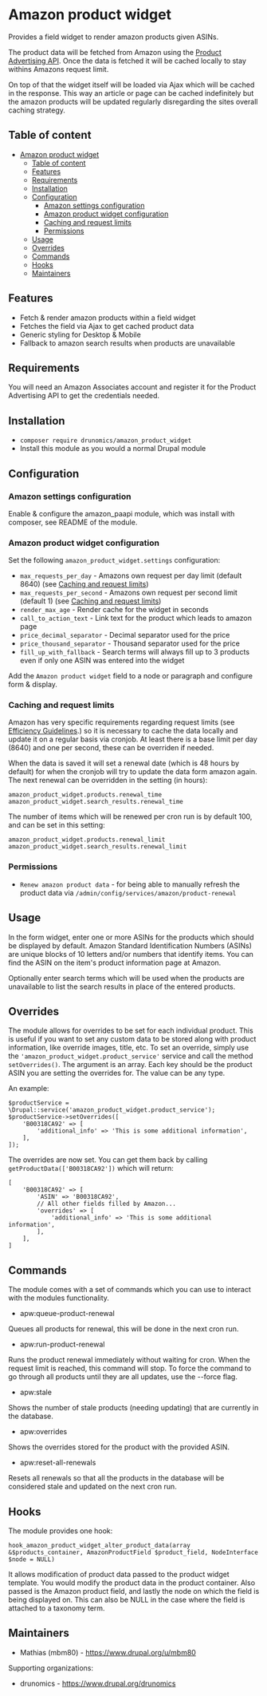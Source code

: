 # Amazon product widget

Provides a field widget to render amazon products given ASINs.

The product data will be fetched from Amazon using the [Product Advertising API](https://docs.aws.amazon.com/AWSECommerceService/latest/DG/Welcome.html).
Once the data is fetched it will be cached locally to stay withins Amazons request limit.

On top of that the widget itself will be loaded via Ajax which will be cached
in the response. This way an article or page can be cached indefinitely but the 
amazon products will be updated regularly disregarding the sites overall caching 
strategy.

## Table of content

  * [Amazon product widget](#amazon-product-widget)
    * [Table of content](#table-of-content)
    * [Features](#features)
    * [Requirements](#requirements)
    * [Installation](#installation)
    * [Configuration](#configuration)
      * [Amazon settings configuration](#amazon-settings-configuration)
      * [Amazon product widget configuration](#amazon-product-widget-configuration)
      * [Caching and request limits](#caching-and-request-limits)
      * [Permissions](#permissions)
    * [Usage](#usage)
    * [Overrides](#overrides)
    * [Commands](#commands)
    * [Hooks](#hooks)
    * [Maintainers](#maintainers)

## Features

  * Fetch & render amazon products within a field widget
  * Fetches the field via Ajax to get cached product data
  * Generic styling for Desktop & Mobile
  * Fallback to amazon search results when products are unavailable

## Requirements

You will need an Amazon Associates account and register it for the Product 
Advertising API to get the credentials needed.

## Installation

 * `composer require drunomics/amazon_product_widget`
 * Install this module as you would a normal Drupal module

## Configuration

### Amazon settings configuration

Enable & configure the amazon_paapi module, which was install with composer,
see README of the module.
 
### Amazon product widget configuration 

Set the following `amazon_product_widget.settings` configuration:

  * `max_requests_per_day` - Amazons own request per day limit (default 8640)
    (see [Caching and request limits](#caching-and-request-limits))
  * `max_requests_per_second` - Amazons own request per second limit (default 1)
    (see [Caching and request limits](#caching-and-request-limits))
  * `render_max_age` - Render cache for the widget in seconds
  * `call_to_action_text` - Link text for the product which leads to amazon page
  * `price_decimal_separator` - Decimal separator used for the price
  * `price_thousand_separator` - Thousand separator used for the price
  * `fill_up_with_fallback` - Search terms will always fill up to 3 products
                              even if only one ASIN was entered into the widget
                               
Add the `Amazon product widget` field to a node or paragraph and configure 
form & display.
   
### Caching and request limits

Amazon has very specific requirements regarding request limits (see [Efficiency Guidelines](https://docs.aws.amazon.com/AWSECommerceService/latest/DG/TroubleshootingApplications.html#efficiency-guidelines).)
so it is necessary to cache the data locally and update it on a regular basis
via cronjob. At least there is a base limit per day (8640) and one per second, 
these can be overriden if needed. 

When the data is saved it will set a renewal date (which is 48 hours by default)
for when the cronjob will try to update the data form amazon again.
The next renewal can be overridden in the setting (in hours):
  
  `amazon_product_widget.products.renewal_time`
  `amazon_product_widget.search_results.renewal_time`
  
The number of items which will be renewed per cron run is by default 100, and
can be set in this setting:

  `amazon_product_widget.products.renewal_limit`
  `amazon_product_widget.search_results.renewal_limit`

### Permissions

  * `Renew amazon product data` - for being able to manually refresh the 
    product data via `/admin/config/services/amazon/product-renewal`
 
## Usage

In the form widget, enter one or more ASINs for the products which should be 
displayed by default. Amazon Standard Identification Numbers (ASINs) are unique 
blocks of 10 letters and/or numbers that identify items. You can find the ASIN
on the item's product information page at Amazon.

Optionally enter search terms which will be used when the products are
unavailable to list the search results in place of the entered products.

## Overrides

The module allows for overrides to be set for each individual product. This is useful if you
want to set any custom data to be stored along with product information, like override images,
title, etc. To set an override, simply use the `'amazon_product_widget.product_service'` service 
and call the method `setOverrides()`. The argument is an array. Each key should be the product 
ASIN you are setting the overrides for. The value can be any type.

An example:

```
$productService = \Drupal::service('amazon_product_widget.product_service');
$productService->setOverrides([
    'B00318CA92' => [
        'additional_info' => 'This is some additional information',
    ],
]);
```

The overrides are now set. You can get them back by calling `getProductData(['B00318CA92'])`
which will return:

```
[
    'B00318CA92' => [
        'ASIN' => 'B00318CA92',
        // All other fields filled by Amazon...
        'overrides' => [
            'additional_info' => 'This is some additional information',
        ],
    ],
]
```

## Commands

The module comes with a set of commands which you can use to interact with the modules functionality.

* apw:queue-product-renewal

Queues all products for renewal, this will be done in the next cron run.

* apw:run-product-renewal

Runs the product renewal immediately without waiting for cron. When the request limit is reached,
this command will stop. To force the command to go through all products until they are all updates,
use the --force flag.

* apw:stale

Shows the number of stale products (needing updating) that are currently in the database.

* apw:overrides <ASIN>

Shows the overrides stored for the product with the provided ASIN.

* apw:reset-all-renewals

Resets all renewals so that all the products in the database will be considered stale and
updated on the next cron run.

## Hooks

The module provides one hook:

`hook_amazon_product_widget_alter_product_data(array &$products_container, AmazonProductField $product_field, NodeInterface $node = NULL)`

It allows modification of product data passed to the product widget template. You would modify the product data
in the product container. Also passed is the Amazon product field, and lastly the node on which the field is
being displayed on. This can also be NULL in the case where the field is attached to a taxonomy term.

## Maintainers

 * Mathias (mbm80) - https://www.drupal.org/u/mbm80

Supporting organizations:

 * drunomics - https://www.drupal.org/drunomics
